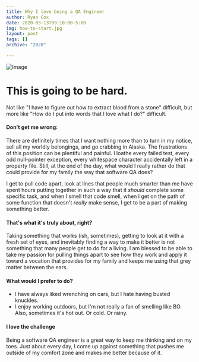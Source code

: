 ```yaml
---
title: Why I love being a QA Engineer
author: Ryan Cox
date: 2020-03-13T09:10:00-5:00
img: how-to-start.jpg
layout: post
tags: []
archive: "2020"

---
```

![Image]({{site.baseurl}}/assets/img/how-to-start.jpg)

# This is going to be hard.

Not like "I have to figure out how to extract blood from a stone" difficult, but more like "How do I put into words that I love what I do?" difficult.  

#### Don't get me wrong:
There are definitely times that I want nothing more than to turn in my notice, sell all my worldly belongings, and go crabbing in Alaska.  The frustrations of this position can be plentiful and painful.  I loathe every failed test, every odd null-pointer exception, every whitespace character accidentally left in a property file.  Still, at the end of the day, what would I really rather do that could provide for my family the way that software QA does?  

I get to pull code apart, look at lines that people much smarter than me have spent hours putting together in such a way that it _should_ complete some specific task, and when I smell that code smell, when I get on the path of some function that doesn't _really_ make sense, I get to be a part of making something better.  

#### That's what it's truly about, right?  
Taking something that works (ish, sometimes), getting to look at it with a fresh set of eyes, and inevitably finding a way to make it better is not something that many people get to do for a living.  I am blessed to be able to take my passion for pulling things apart to see how they work and apply it toward a vocation that provides for my family and keeps me using that grey matter between the ears.

#### What would I prefer to do?
- I have always liked wrenching on cars, but I hate having busted knuckles.
- I enjoy working outdoors, but I'm not really a fan of smelling like BO.  Also, sometimes it's hot out.  Or cold.  Or rainy.  

#### I love the challenge
Being a software QA engineer is a great way to keep me thinking and on my toes.  Just about every day, I come up against something that pushes me outside of my comfort zone and makes me better because of it.